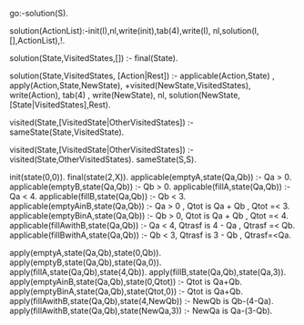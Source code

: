 go:-solution(S).

solution(ActionList):-init(I),nl,write(init),tab(4),write(I),
                      nl,solution(I,[],ActionList),!.

solution(State,VisitedStates,[]) :- final(State).

solution(State,VisitedStates, [Action|Rest]) :- applicable(Action,State) ,
                                        apply(Action,State,NewState),
                    \+visited(NewState,VisitedStates), write(Action), tab(4) , write(NewState), nl,
                    solution(NewState,[State|VisitedStates],Rest).

visited(State,[VisitedState|OtherVisitedStates]) :-   sameState(State,VisitedState).

visited(State,[VisitedState|OtherVisitedStates]) :- visited(State,OtherVisitedStates).
sameState(S,S).


init(state(0,0)).
final(state(2,X)).
applicable(emptyA,state(Qa,Qb)) :- Qa > 0.
applicable(emptyB,state(Qa,Qb)) :- Qb > 0.
applicable(fillA,state(Qa,Qb)) :- Qa < 4.
applicable(fillB,state(Qa,Qb)) :- Qb < 3.
applicable(emptyAinB,state(Qa,Qb)) :- Qa > 0 , Qtot is Qa + Qb , Qtot =< 3.
applicable(emptyBinA,state(Qa,Qb)) :- Qb > 0, Qtot is Qa + Qb , Qtot =< 4.
applicable(fillAwithB,state(Qa,Qb)) :- Qa < 4, Qtrasf is 4 - Qa , Qtrasf =< Qb.
applicable(fillBwithA,state(Qa,Qb)) :- Qb < 3, Qtrasf is 3 - Qb , Qtrasf=<Qa.

apply(emptyA,state(Qa,Qb),state(0,Qb)).
apply(emptyB,state(Qa,Qb),state(Qa,0)).
apply(fillA,state(Qa,Qb),state(4,Qb)).
apply(fillB,state(Qa,Qb),state(Qa,3)).
apply(emptyAinB,state(Qa,Qb),state(0,Qtot)) :- Qtot is Qa+Qb.
apply(emptyBinA,state(Qa,Qb),state(Qtot,0)) :- Qtot is Qa+Qb.
apply(fillAwithB,state(Qa,Qb),state(4,NewQb)) :- NewQb is Qb-(4-Qa).
apply(fillAwithB,state(Qa,Qb),state(NewQa,3)) :- NewQa is Qa-(3-Qb).
